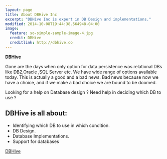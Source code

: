 ```yaml
---
layout: page
title: About DBHive Inc
excerpt: "DBHive Inc is expert in DB Design and implementations."
modified: 2014-10-08T19:44:38.564948-04:00
image:
  feature: so-simple-sample-image-4.jpg
  credit: DBHive
  creditlink: http://dbhive.co
---
```

**DBHive**

Gone are the days when only option for data persistence was relational DBs like DB2,Oracle ,SQL Server etc.
We have wide range of options available today. This is actually a good and a bad news. 
Bad news because now we have a choice, and if we make a bad choice we are bound to be doomed.


Looking for a help on Database design ? Need help in deciding which DB to use ? 

## DBHive is all about:

* Identifying which DB to use in which condition.
* DB Design.
* Database Implementations.
* Support for databases

<a markdown="0" href="{{ site.url }}/theme-setup" class="btn">DBHive</a>
 
